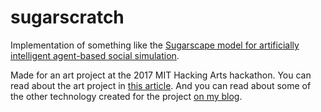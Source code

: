 # sugarscratch

Implementation of something like the
[Sugarscape model for artificially intelligent agent-based social simulation](https://en.wikipedia.org/wiki/Sugarscape).

Made for an art project at the 2017 MIT Hacking Arts hackathon. 
You can read about the art project in [this article](https://arts.mit.edu/collectively-powered-animatronic-fictional-animals-signature-hack/).
And you can read about some of the other technology created for the project [on my blog](https://owentrueblood.com/hex-bug-swarm/).
